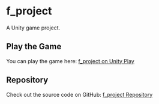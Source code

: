 # f_project

A Unity game project.

## Play the Game
You can play the game here: [f_project on Unity Play](https://play.unity.com/en/games/daf60e96-f16c-478d-af96-84dea0e9a613/fproject)

## Repository
Check out the source code on GitHub: [f_project Repository](https://github.com/oguzhanoxel/f_project)

